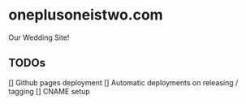 # oneplusoneistwo.com
Our Wedding Site!

## TODOs
[] Github pages deployment
[] Automatic deployments on releasing / tagging
[] CNAME setup